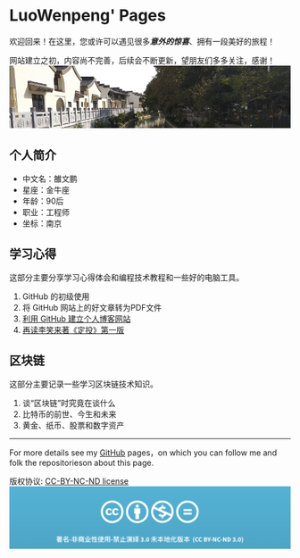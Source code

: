# LuoWenpeng' Pages

欢迎回来！在这里，您或许可以遇见很多***意外的惊喜***、拥有一段美好的旅程！

网站建立之初，内容尚不完善，后续会不断更新，望朋友们多多关注，感谢！
![header](images/header.png?raw=true)

## 个人简介

- 中文名：雒文鹏
- 星座：金牛座
- 年龄：90后
- 职业：工程师
- 坐标：南京

## 学习心得

这部分主要分享学习心得体会和编程技术教程和一些好的电脑工具。

1. GitHub 的初级使用
2. 将 GitHub 网站上的好文章转为PDF文件
3. [利用 GitHub 建立个人博客网站](doc/如何利用GitHub建立个人博客网站.md)
4. [再读李笑来著《定投》第一版](doc/再读《定投》第一版.md)


## 区块链

这部分主要记录一些学习区块链技术知识。

1. 谈“区块链”时究竟在谈什么
2. 比特币的前世、今生和未来
3. 黄金、纸币、股票和数字资产

---
For more details see my [GitHub](https://guides.github.com/luowenpeng) pages，on which you can follow me and folk the repositorieson about this page.

版权协议: [CC-BY-NC-ND license](https://creativecommons.org/licenses/by-nc-nd/3.0/deed.zh)
![CC-BY-NC-ND](images/CC-BY-NC-ND.png?raw=true)
